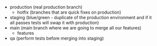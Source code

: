 - production (real production branch)
	- hotfix (branches that are quick fixes on production)
- staging (blue/green - duplicate of the production environment and if it all passes tests will swap it with production)
- main (main branch where we are going to merge all our features)
	- features
- qa (perform tests before merging into staging)
